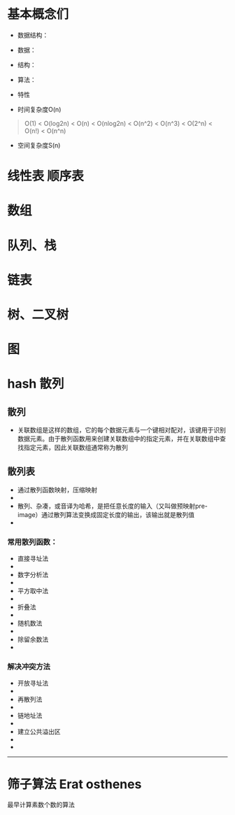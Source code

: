 # 基本概念们

- 数据结构：
- 数据：
- 结构：

- 算法：
- 特性

- 时间复杂度O(n)
> O(1) < O(log2n) < O(n) < O(nlog2n) < O(n^2) < O(n^3) < O(2^n) < O(n!) < O(n^n)

- 空间复杂度S(n)

# 线性表 顺序表

# 数组


# 队列、栈

# 链表

# 树、二叉树

# 图

# hash 散列
## 散列
- 关联数组是这样的数组，它的每个数据元素与一个键相对配对，该键用于识别数据元素。由于散列函数用来创建关联数组中的指定元素，并在关联数组中查找指定元素，因此关联数组通常称为散列

## 散列表
- 通过散列函数映射，压缩映射
-
- 散列、杂凑，或音译为哈希，是把任意长度的输入（又叫做预映射pre-image）通过散列算法变换成固定长度的输出，该输出就是散列值
-


### 常用散列函数：
- 直接寻址法
-
- 数字分析法
-
- 平方取中法
-
- 折叠法
-
- 随机数法
- 
- 除留余数法
-

### 解决冲突方法
- 开放寻址法
-
- 再散列法
-
- 链地址法
-
- 建立公共溢出区
-
-
---

# 筛子算法 Erat osthenes
最早计算素数个数的算法



